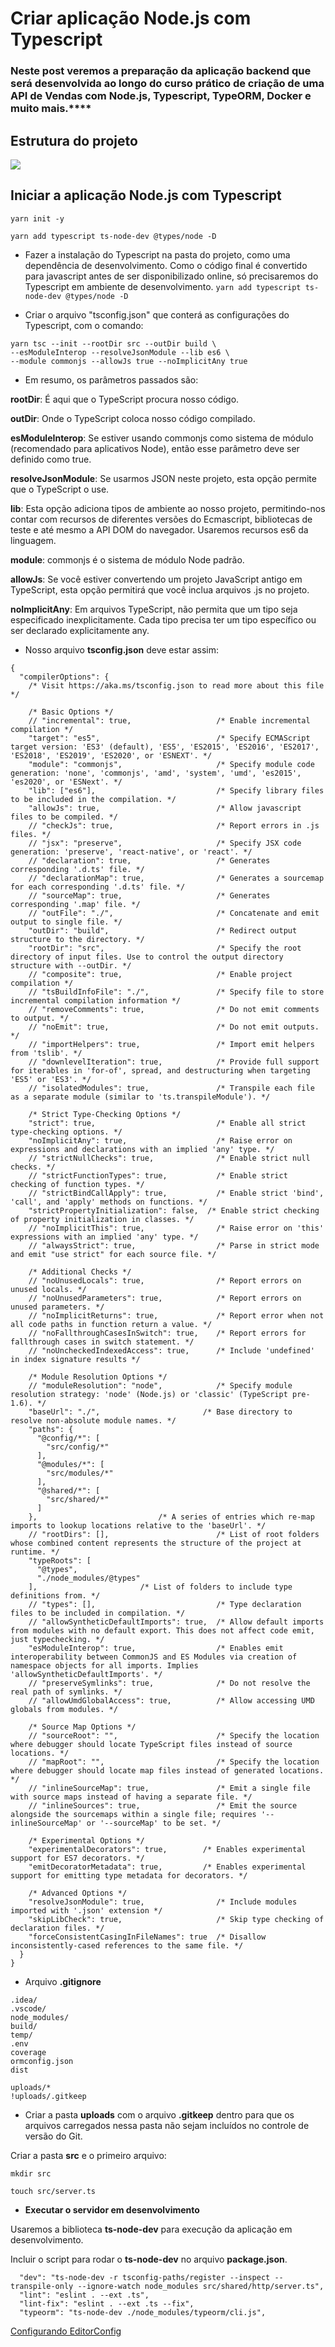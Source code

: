# Criar aplicação Node.js com Typescript
### Neste post veremos a preparação da aplicação backend que será desenvolvida ao longo do curso prático de criação de uma API de Vendas com Node.js, Typescript, TypeORM, Docker e muito mais.****

## Estrutura do projeto
![](documentacao/wireframe-projeto.png)

## Iniciar a aplicação Node.js com Typescript
``` yarn init -y ```

``` yarn add typescript ts-node-dev @types/node -D ```

- Fazer a instalação do Typescript na pasta do projeto, como uma dependência de desenvolvimento. Como o código final é convertido para javascript antes de ser disponibilizado online, só precisaremos do Typescript em ambiente de desenvolvimento.
``` yarn add typescript ts-node-dev @types/node -D ```

- Criar o arquivo "tsconfig.json" que conterá as configurações do Typescript, com o comando:
``` 
yarn tsc --init --rootDir src --outDir build \
--esModuleInterop --resolveJsonModule --lib es6 \
--module commonjs --allowJs true --noImplicitAny true
```
- Em resumo, os parâmetros passados são:

__rootDir__: É aqui que o TypeScript procura nosso código.

__outDir__: Onde o TypeScript coloca nosso código compilado.

__esModuleInterop__: Se estiver usando commonjs como sistema de módulo (recomendado para aplicativos Node), então esse parâmetro deve ser definido como true.

__resolveJsonModule__: Se usarmos JSON neste projeto, esta opção permite que o TypeScript o use.

__lib__: Esta opção adiciona tipos de ambiente ao nosso projeto, permitindo-nos contar com recursos de diferentes versões do Ecmascript, bibliotecas de teste e até mesmo a API DOM do navegador. Usaremos recursos es6 da linguagem.

__module__: commonjs é o sistema de módulo Node padrão.

__allowJs__: Se você estiver convertendo um projeto JavaScript antigo em TypeScript, esta opção permitirá que você inclua arquivos .js no projeto.

__noImplicitAny__: Em arquivos TypeScript, não permita que um tipo seja especificado inexplicitamente. Cada tipo precisa ter um tipo específico ou ser declarado explicitamente any.

- Nosso arquivo __tsconfig.json__ deve estar assim:
```
{
  "compilerOptions": {
    /* Visit https://aka.ms/tsconfig.json to read more about this file */

    /* Basic Options */
    // "incremental": true,                   /* Enable incremental compilation */
    "target": "es5",                          /* Specify ECMAScript target version: 'ES3' (default), 'ES5', 'ES2015', 'ES2016', 'ES2017', 'ES2018', 'ES2019', 'ES2020', or 'ESNEXT'. */
    "module": "commonjs",                     /* Specify module code generation: 'none', 'commonjs', 'amd', 'system', 'umd', 'es2015', 'es2020', or 'ESNext'. */
    "lib": ["es6"],                           /* Specify library files to be included in the compilation. */
    "allowJs": true,                          /* Allow javascript files to be compiled. */
    // "checkJs": true,                       /* Report errors in .js files. */
    // "jsx": "preserve",                     /* Specify JSX code generation: 'preserve', 'react-native', or 'react'. */
    // "declaration": true,                   /* Generates corresponding '.d.ts' file. */
    // "declarationMap": true,                /* Generates a sourcemap for each corresponding '.d.ts' file. */
    // "sourceMap": true,                     /* Generates corresponding '.map' file. */
    // "outFile": "./",                       /* Concatenate and emit output to single file. */
    "outDir": "build",                        /* Redirect output structure to the directory. */
    "rootDir": "src",                         /* Specify the root directory of input files. Use to control the output directory structure with --outDir. */
    // "composite": true,                     /* Enable project compilation */
    // "tsBuildInfoFile": "./",               /* Specify file to store incremental compilation information */
    // "removeComments": true,                /* Do not emit comments to output. */
    // "noEmit": true,                        /* Do not emit outputs. */
    // "importHelpers": true,                 /* Import emit helpers from 'tslib'. */
    // "downlevelIteration": true,            /* Provide full support for iterables in 'for-of', spread, and destructuring when targeting 'ES5' or 'ES3'. */
    // "isolatedModules": true,               /* Transpile each file as a separate module (similar to 'ts.transpileModule'). */

    /* Strict Type-Checking Options */
    "strict": true,                           /* Enable all strict type-checking options. */
    "noImplicitAny": true,                    /* Raise error on expressions and declarations with an implied 'any' type. */
    // "strictNullChecks": true,              /* Enable strict null checks. */
    // "strictFunctionTypes": true,           /* Enable strict checking of function types. */
    // "strictBindCallApply": true,           /* Enable strict 'bind', 'call', and 'apply' methods on functions. */
    "strictPropertyInitialization": false,  /* Enable strict checking of property initialization in classes. */
    // "noImplicitThis": true,                /* Raise error on 'this' expressions with an implied 'any' type. */
    // "alwaysStrict": true,                  /* Parse in strict mode and emit "use strict" for each source file. */

    /* Additional Checks */
    // "noUnusedLocals": true,                /* Report errors on unused locals. */
    // "noUnusedParameters": true,            /* Report errors on unused parameters. */
    // "noImplicitReturns": true,             /* Report error when not all code paths in function return a value. */
    // "noFallthroughCasesInSwitch": true,    /* Report errors for fallthrough cases in switch statement. */
    // "noUncheckedIndexedAccess": true,      /* Include 'undefined' in index signature results */

    /* Module Resolution Options */
    // "moduleResolution": "node",            /* Specify module resolution strategy: 'node' (Node.js) or 'classic' (TypeScript pre-1.6). */
    "baseUrl": "./",                       /* Base directory to resolve non-absolute module names. */
    "paths": {
      "@config/*": [
        "src/config/*"
      ],
      "@modules/*": [
        "src/modules/*"
      ],
      "@shared/*": [
        "src/shared/*"
      ]
    },                           /* A series of entries which re-map imports to lookup locations relative to the 'baseUrl'. */
    // "rootDirs": [],                        /* List of root folders whose combined content represents the structure of the project at runtime. */
    "typeRoots": [
      "@types",
      "./node_modules/@types"
    ],                       /* List of folders to include type definitions from. */
    // "types": [],                           /* Type declaration files to be included in compilation. */
    // "allowSyntheticDefaultImports": true,  /* Allow default imports from modules with no default export. This does not affect code emit, just typechecking. */
    "esModuleInterop": true,                  /* Enables emit interoperability between CommonJS and ES Modules via creation of namespace objects for all imports. Implies 'allowSyntheticDefaultImports'. */
    // "preserveSymlinks": true,              /* Do not resolve the real path of symlinks. */
    // "allowUmdGlobalAccess": true,          /* Allow accessing UMD globals from modules. */

    /* Source Map Options */
    // "sourceRoot": "",                      /* Specify the location where debugger should locate TypeScript files instead of source locations. */
    // "mapRoot": "",                         /* Specify the location where debugger should locate map files instead of generated locations. */
    // "inlineSourceMap": true,               /* Emit a single file with source maps instead of having a separate file. */
    // "inlineSources": true,                 /* Emit the source alongside the sourcemaps within a single file; requires '--inlineSourceMap' or '--sourceMap' to be set. */

    /* Experimental Options */
    "experimentalDecorators": true,        /* Enables experimental support for ES7 decorators. */
    "emitDecoratorMetadata": true,         /* Enables experimental support for emitting type metadata for decorators. */

    /* Advanced Options */
    "resolveJsonModule": true,                /* Include modules imported with '.json' extension */
    "skipLibCheck": true,                     /* Skip type checking of declaration files. */
    "forceConsistentCasingInFileNames": true  /* Disallow inconsistently-cased references to the same file. */
  }
}
```

- Arquivo __.gitignore__
```
.idea/
.vscode/
node_modules/
build/
temp/
.env
coverage
ormconfig.json
dist

uploads/*
!uploads/.gitkeep
```

- Criar a pasta __uploads__ com o arquivo __.gitkeep__ dentro para que os arquivos carregados nessa pasta não sejam incluídos no controle de versão do Git.

Criar a pasta __src__ e o primeiro arquivo:
```
mkdir src

touch src/server.ts
```

- __Executar o servidor em desenvolvimento__

Usaremos a biblioteca __ts-node-dev__ para execução da aplicação em desenvolvimento.

Incluir o script para rodar o __ts-node-dev__ no arquivo __package.json__.
```     
  "dev": "ts-node-dev -r tsconfig-paths/register --inspect --transpile-only --ignore-watch node_modules src/shared/http/server.ts",
  "lint": "eslint . --ext .ts",
  "lint-fix": "eslint . --ext .ts --fix",
  "typeorm": "ts-node-dev ./node_modules/typeorm/cli.js", 
```

[Configurando EditorConfig](documentacao/EditorConfig.md)


